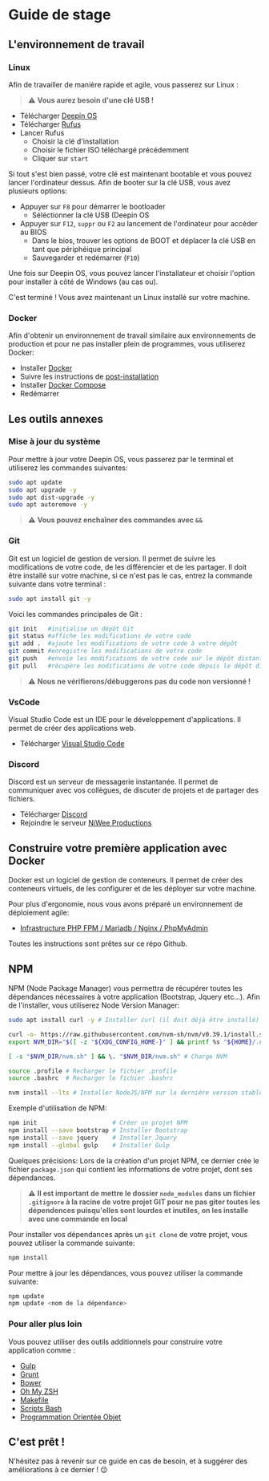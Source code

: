 # Guide de stage

## L'environnement de travail
### Linux
Afin de travailler de manière rapide et agile, vous passerez sur Linux :
> :warning: **Vous aurez besoin d'une clé USB !**
* Télécharger <a href="https://www.deepin.org/en/download/" target="_blank">Deepin OS</a>
* Télécharger <a href="https://rufus.ie/en/" target="_blank">Rufus</a>
* Lancer Rufus
  * Choisir la clé d'installation
  * Choisir le fichier ISO téléchargé précédemment
  * Cliquer sur `start`

Si tout s'est bien passé, votre clé est maintenant bootable et vous pouvez lancer l'ordinateur dessus. Afin de booter sur la clé USB, vous avez plusieurs options: 
* Appuyer sur `F8` pour démarrer le bootloader
  * Séléctionner la clé USB (Deepin OS
* Appuyer sur `F12`, `suppr` ou `F2` au lancement de l'ordinateur pour accéder au BIOS
  * Dans le bios, trouver les options de BOOT et déplacer la clé USB en tant que périphéique principal
  * Sauvegarder et redémarrer (`F10`)

Une fois sur Deepin OS, vous pouvez lancer l'installateur et choisir l'option pour installer à côté de Windows (au cas ou).

C'est terminé ! Vous avez maintenant un Linux installé sur votre machine.

### Docker
Afin d'obtenir un environnement de travail similaire aux environnements de production et pour ne pas installer plein de programmes, vous utiliserez Docker: 
* Installer <a href="https://docs.docker.com/engine/install/ubuntu/" target="_blank">Docker</a>
* Suivre les instructions de <a href="https://docs.docker.com/engine/install/linux-postinstall/" target="_blank">post-installation</a>
* Installer <a href="https://docs.docker.com/compose/install/#install-compose-on-linux-systems" target="_blank">Docker Compose</a>
* Redémarrer

## Les outils annexes
### Mise à jour du système
Pour mettre à jour votre Deepin OS, vous passerez par le terminal et utiliserez les commandes suivantes:
```bash
sudo apt update
sudo apt upgrade -y
sudo apt dist-upgrade -y
sudo apt autoremove -y
```
> :warning: **Vous pouvez enchaîner des commandes avec `&&`**

### Git
Git est un logiciel de gestion de version. Il permet de suivre les modifications de votre code, de les différencier et de les partager.
Il doit être installé sur votre machine, si ce n'est pas le cas, entrez la commande suivante dans votre terminal :
```bash
sudo apt install git -y
```

Voici les commandes principales de Git :
```bash
git init   #initialise un dépôt Git
git status #affiche les modifications de votre code
git add .  #ajoute les modifications de votre code à votre dépôt
git commit #enregistre les modifications de votre code
git push   #envoie les modifications de votre code sur le dépôt distant
git pull   #récupère les modifications de votre code depuis le dépôt distant
```

> :warning: **Nous ne vérifierons/débuggerons pas du code non versionné !**

### VsCode
Visual Studio Code est un IDE pour le développement d'applications. Il permet de créer des applications web.

* Télécharger <a href="https://code.visualstudio.com/download" target="_blank">Visual Studio Code</a>

### Discord
Discord est un serveur de messagerie instantanée. Il permet de communiquer avec vos collègues, de discuter de projets et de partager des fichiers.

* Télécharger <a href="https://discordapp.com/download" target="_blank">Discord</a>
* Rejoindre le serveur <a href="https://discord.gg/xFVTvHSYF2" target="_blank">NiWee Productions</a>

## Construire votre première application avec Docker
Docker est un logiciel de gestion de conteneurs. Il permet de créer des conteneurs virtuels, de les configurer et de les déployer sur votre machine.

Pour plus d'ergonomie, nous vous avons préparé un environnement de déploiement agile: 
* <a href="https://github.com/niwee-productions/simple-php-fpm-mariadb-pma" target="_blank">Infrastructure PHP FPM / Mariadb / Nginx / PhpMyAdmin</a>

Toutes les instructions sont prêtes sur ce répo Github.

## NPM
NPM (Node Package Manager) vous permettra de récupérer toutes les dépendances nécessaires à votre application (Bootstrap, Jquery etc...).
Afin de l'installer, vous utiliserez Node Version Manager: 
```bash
sudo apt install curl -y # Installer curl (il doit déjà être installé)

curl -o- https://raw.githubusercontent.com/nvm-sh/nvm/v0.39.1/install.sh | bash
export NVM_DIR="$([ -z "${XDG_CONFIG_HOME-}" ] && printf %s "${HOME}/.nvm" || printf %s "${XDG_CONFIG_HOME}/nvm")" # Télécharger NVM

[ -s "$NVM_DIR/nvm.sh" ] && \. "$NVM_DIR/nvm.sh" # Charge NVM 

source .profile # Recharger le fichier .profile
source .bashrc  # Recharger le fichier .bashrc

nvm install --lts # Installer NodeJS/NPM sur la dernière version stable
```

Exemple d'utilisation de NPM: 
```bash
npm init                     # Créer un projet NPM
npm install --save bootstrap # Installer Bootstrap
npm install --save jquery    # Installer Jquery
npm install --global gulp    # Installer Gulp
```

Quelques précisions: 
Lors de la création d'un projet NPM, ce dernier crée le fichier `package.json` qui contient les informations de votre projet, dont ses dépendances.
> :warning: **Il est important de mettre le dossier `node_modules` dans un fichier `.gitignore` à la racine de votre projet GIT pour ne pas giter toutes les dépendences puisqu'elles sont lourdes et inutiles, on les installe avec une commande en local**

Pour installer vos dépendances après un `git clone` de votre projet, vous pouvez utiliser la commande suivante:
```bash
npm install
```

Pour mettre à jour les dépendances, vous pouvez utiliser la commande suivante:
```bash
npm update
npm update <nom de la dépendance>
```

### Pour aller plus loin
Vous pouvez utiliser des outils additionnels pour construire votre application comme :
* <a href="https://www.npmjs.com/package/gulp" target="_blank">Gulp</a>
* <a href="https://www.npmjs.com/package/grunt" target="_blank">Grunt</a>
* <a href="https://www.npmjs.com/package/bower" target="_blank">Bower</a>
* <a href="https://ohmyz.sh/" target="_blank">Oh My ZSH</a>
* <a href="https://opensource.com/article/18/8/what-how-makefile" target="_blank">Makefile</a>
* <a href="https://devhints.io/bash" target="_blank">Scripts Bash</a>
* <a href="https://www.valuebound.com/resources/blog/object-oriented-programming-concepts-php-part-1" target="_blank">Programmation Orientée Objet</a>

## C'est prêt ! 
N'hésitez pas à revenir sur ce guide en cas de besoin, et à suggérer des améliorations à ce dernier ! :wink:
